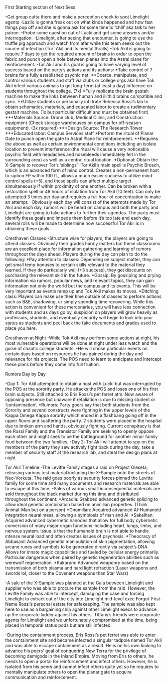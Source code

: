First Starting section of Next Sess

-Get group outta there and make a perception check to spot Limelight agents
-Lazilo is gonna freak out on what kinda happened and how fast things pop off and she is gonna ask for some time to ‘chill’ aka talk to her patron.
-Probe some question out of Lucki and get some answers and/or interrogation.
-Limelight, after seeing that encounter, is going to use the truffle pig approach and watch from afar while this team seeks out the source of infection (Tor’ Akil and its mental thralls)
-Tok Akil is going to require 7 days to get the required amount of brains in order to open the fabric and punch open a hole between planes into the Astral plane for reinforcement.
-Tor Akil and his goal is going to have varying level of success based on the party’s actions and its actions: 
*Take control of 7 brains for a fully established psychic net.
**Coerce, manipulate, and control various students and staff via clubs or college orgs aka have Tok Akil infect various animals to get long-term (at least a day) influence on students throughout the college. (7x)
*Fully replicate the brain gestalt machine to make the links between human and illithid brains compatible and sync.
**Utilize students or personally infiltrate Rebecca Rossi’s lab to obtain schematics, materials, and educated labor to create a rudimentary gestalt machine. (1x but particular difficult and must be obtained first)
***Materials Source: Drone club, Medical Clinic, and Construction equipment (Check storage warehouses on campus for off-season equipment). (3x required)
***Design Source: The Research Tower
***Educated labor: Campus Services staff
*Perform the ritual of Planar Gate to punch open the gate to Astral Plane for reinforcement.
**Requires the above as well as certain environmental conditions including an isolate location to prevent interference (the ritual will cause a very noticeable psychic field with headaches and nosebleeds immediately felt in the surrounding area) as well as a central ritual location.
*Optional: Obtain the X-Sample to recover Tor’s ‘siblings’
-Tor Akil’s main spell is Psychic Breach, which is an advanced form of mind control. Creates a non-permanent host to siphon FP within 100 ft., allows a much easier success to utilize mind control spells (+5), and these spells can affect multiple target simultaneously if within proximity of one another. Can be broken with a restoration spell or 48 hours of isolation from Tor Akil (10 feet). Can only be attempted 3 times per day and requires a full hour of concentration to make an attempt.
-Obviously each day will consist of the attempts made by Tor Akil and each day, rumors will be heard on campus and both the party and Limelight are going to take actions to further their agendas.
The party must identify these goals and impede them before it’s too late and each day, several rolls will be made to determine how successful Tor Akil is in obtaining these goals.

Cresthaven Classes
-Structure wise for players, the players are going to attend classes. Obviously their grades hardly matters but these classrooms are an excellent place for information gathering and learning of rumors throughout the days ahead. Players during the day can plan to do the following:
*Pay attention to classes: Depending on subject matter, they can get small temp bonuses to certain skills relevant to the material they learned. If they do particularly well (+3 success), they get discounts on purchasing the relevant skill in the future.
*Gossip: By gossiping and prying information via rumors, popular news, and relevant topics, they can gain information not only the world but the campus and its events. This will be very important as events ramp up and Tok Akil makes its moves.
*Ditching class: Players can make use their time outside of classes to perform actions such as B&E, shadowing, or simply spending time recovering. While this action is convenient for these mercenaries, you will have less connection with students and as days go by, suspicion on players will grow heavily as professors, students, and eventually security will begin to look into your status as students and peel back the fake documents and grades used to place you here.

Cresthaven at Night
-While Tok Akil may perform some actions at night, his most vulnerable operations will be done at night under less watch and the guise of chaotic college students. 
-He will chose particular events on certain days based on resources he has gained during the day and relevance for his projects. The POS need to learn to anticipate and intercept these plans before they come into full fruition.

Rumors Day by Day

-Day 1: Tor Akil attempted to obtain a host with Lucki but was interrupted by the POS at the sorority party. He attacks the POS and loses one of his first brain subjects. Still attached to Eris Rossi’s pet ferret atm. Now aware of opposing presence but unaware if retaliation is due to missing student or ‘contamination’.
*Rumors: Party goers say that both students from the Sorority and several constructs were fighting in the upper levels of the Kappa Omega Kappa sorority which ended in a flashbang going off in the upper floors and scattering the party. 2 students were placed in the hospital due to broken arm and hands, obviously fighting. Current conspiracy is that the Rossi Family and the Transistor Family are seeking to openly oppose each other and might seek to be the battleground for another minor family feud between the two families.
-Day 2: Tor Akil will attempt to spy on the members of the party they saw actively fight back during the day, take a member of security staff at the research lab, and steal the design plans at night.

Tor Akil Timeline
-The Levitte Family stages a raid on Project Oleseta, releasing various test material including the X-Sample onto the streets of Neo-Vorkuta. The raid goes poorly as security forces pinned the Levitte family for some time and many documents and research materials are able to escape at this time.
-Sales of various small inconsequential materials are sold throughout the black market during this time and distributed throughout the continent: 
*Arcadia: Grabbed advanced genetic splicing to allow ideal genetic combination based on animilian properties. (Think Animal-Man but on a person) 
*Gnomilian: Acquired advanced AI-Humanoid integration neural mess, allowing a symbiosis of man and AI.
*Sakalhan: Acquired advanced cybernetic nanodes that allow for full body cybernetic conversion of many major organ functions including heart, lungs, limbs, and nervous system. Issue is that the humanoid brain is not able to handle intense neural load and often creates issues of psychosis. 
*Theocracy of Abbasaid: Advanced genetic manipulation of skin pigmentation, allowing arcane runes and symbols to be generated directly via subject’s DNA. Allows for innate magic capabilities and fueled by cellular energy primarily. Particular dangerous when paired by genetic regeneration abilities such as werewolf regeneration.
*Kakarum: Advanced weaponry based on the transmission of both plasma and hard light refraction (Laser weapons and swords lol, closer to the Covenant weapons than Star Wars)

-A sale of the X-Sample was planned at the Gala between Limelight and supplier who was able to procure the sample from the raid. However, the Levitte Family was able to intercept, damaging the case and forcing Limelight to extract out of the city into Limelight mid-level exec Forgot-First-Name Rossi’s personal estate for safekeeping. The sample was also kept here to use as a bargaining chip against other Limelight execs to advance up the corporate ladder against his others. Tiffany’s friends were corporate agents for Limelight and we unfortunately compromised at the time, being placed in temporal status pods but are still infected. 

-During the containment process, Eris Rossi’s pet ferret was able to enter the containment site and became infected a singular tadpole named Tor Akil and was able to escape containment as a result. He is on his own looking to advance his peers’ goal of conquering New Terra for the privilege of becoming demigods in the Inland Empire. Moving from Eris to others, he needs to open a portal for reinforcement and infect others. However, he is isolated from his peers and cannot infect others quite yet so he requires to mentally manipulate others to open the planar gate to acquire communication and reinforcement.  
